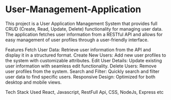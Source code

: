 # User-Management-Application
 
This project is a User Application Management System that provides full CRUD (Create, Read, Update, Delete) functionality for managing user data. The application fetches user information from a RESTful API and allows for easy management of user profiles through a user-friendly interface.

Features
Fetch User Data: Retrieve user information from the API and display it in a structured format.
Create New Users: Add new user profiles to the system with customizable attributes.
Edit User Details: Update existing user information with seamless edit functionality.
Delete Users: Remove user profiles from the system.
Search and Filter: Quickly search and filter user data to find specific users.
Responsive Design: Optimized for both desktop and mobile views.

Tech Stack Used
React, Javascript, RestFull Api, CSS, NodeJs, Express etc
